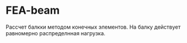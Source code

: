 # FEA-beam
Рассчет балкки методом конечных элементов. На балку действует равномерно распределнная нагрузка.